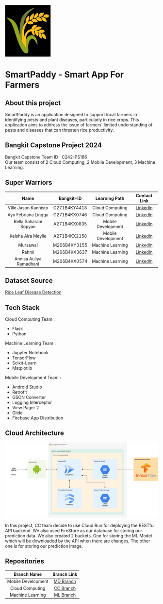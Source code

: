 <img src="image/SmartPaddy Logo.jpeg">

# SmartPaddy - Smart App For Farmers

## About this project

SmartPaddy is an application designed to support local farmers in identifying pests and plant diseases, particularly in rice crops. This application aims to address the issue of farmers' limited understanding of pests and diseases that can threaten rice productivity.

## Bangkit Capstone Project 2024

Bangkit Capstone Team ID : C242-PS186 </br>
Our team consist of 2 Cloud Computing, 2 Mobile Development, 3 Machine Learning.

## Super Warriors

|              Name              |  Bangkit-ID  |    Learning Path    |                                   Contact Link                               |
| :----------------------------: | :----------: | :-----------------: | :--------------------------------------------------------------------------: |
|     Ville Jason Kannisto       | C271B4KY4418 |   Cloud Computing   |    [LinkedIn](https://www.linkedin.com/in/ville-jason-k-a32885330)           |
|      Ayu Febriana Lingga       | C271B4KX0746 |   Cloud Computing   |    [LinkedIn](https://www.linkedin.com/in/ayu-febriana-lingga/)              |      
|     Bella Saharani Sopyan      | A271B4KX0835 |  Mobile Development |    [LinkedIn](https://www.linkedin.com/in/bella-ss)                          |
|       Kelsha Aira Meylie       | A271B4KX2158 |  Mobile Development |    [LinkedIn](https://www.linkedin.com/in/kelshaairameylie)                  |
|            Mursawal            | M206B4KY3155 |   Machine Learning  |    [LinkedIn](https://www.linkedin.com/in/mursawal/)                         |
|             Rahmi              | M206B4KX3637 |   Machine Learning  |    [LinkedIn](https://www.linkedin.com/in/rahmi-811a77312)                   |
|     Annisa Auliya Ramadhani    | M206B4KX0574 |   Machine Learning  |    [LinkedIn](https://www.linkedin.com/in/annisa-auliya-ramadhani-98a535285) |

## Dataset Source
[Rice Leaf Disease Detection](https://www.kaggle.com/datasets/loki4514/rice-leaf-diseases-detection)

## Tech Stack 

Cloud Computing Team :
- Flask
- Python

Machine Learning Team :
- Jupyter Notebook
- TensorFlow
- Scikit-Learn
- Matplotlib

Mobile Development Team :
- Android Studio
- ⁠Retrofit
- ⁠GSON Converter
- ⁠Logging Interceptor
- ⁠View Pager 2
- ⁠Glide
- ⁠Firebase App Distribution

## Cloud Architecture
<img src="image/Cloud Architecture.jpeg" width=700>

In this project, CC team decide to use Cloud Run for deploying the RESTful API backend. We also used FireStore as our database for storing our prediction data. We also created 2 buckets. One for storing the ML Model which will be downloaded by the API when there are changes, The other one is for storing our prediction image. 

## Repositories

|    Branch Name     |                       Branch Link                             |
| :----------------: | :-----------------------------------------------------------: |
| Mobile Development | [MD Branch](https://github.com/AyuFL/SmartPaddy/tree/md-main) |
|  Cloud Computing   | [CC Branch](https://github.com/AyuFL/SmartPaddy/tree/cc-main) |
|  Machine Learning  | [ML Branch](https://github.com/AyuFL/SmartPaddy/tree/ml-main) |
